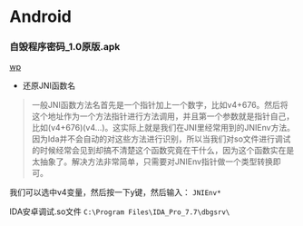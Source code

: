 # Android

### 自毁程序密码_1.0原版.apk
[wp](https://www.52pojie.cn/thread-1315444-1-7.html)

- 还原JNI函数名
> 一般JNI函数方法名首先是一个指针加上一个数字，比如v4+676。然后将这个地址作为一个方法指针进行方法调用，并且第一个参数就是指针自己，比如(v4+676)(v4…)。这实际上就是我们在JNI里经常用到的JNIEnv方法。因为Ida并不会自动的对这些方法进行识别，所以当我们对so文件进行调试的时候经常会见到却搞不清楚这个函数究竟在干什么，因为这个函数实在是太抽象了。解决方法非常简单，只需要对JNIEnv指针做一个类型转换即可。

我们可以选中v4变量，然后按一下y键，然后输入： `JNIEnv*`

IDA安卓调试.so文件
`C:\Program Files\IDA_Pro_7.7\dbgsrv\`

